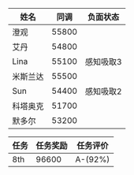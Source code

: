 |姓名|同调|负面状态|
|-|-|-|
|澄观|55800|
|艾丹|54800|
|Lina|55100|感知吸取3|
|米斯兰达|55500|
|Sun|54400|感知吸取2|
|科塔奥克|51700|
|默多尔|53200|

|任务|任务奖励|任务评价|
|-|-|-|
|8th|96600|A-(92%)|
